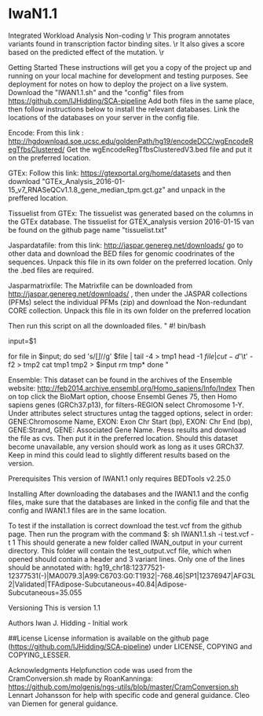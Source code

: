 # IwaN1.1
Integrated Workload Analysis Non-coding \r
This program annotates variants found in transcription factor binding sites. \r
It also gives a score based on the predicted effect of the mutation. \r

Getting Started
These instructions will get you a copy of the project up and running on your local machine for development and testing purposes. See deployment for notes on how to deploy the project on a live system.
Download the "IWAN1.1.sh" and the "config" files from https://github.com/IJHidding/SCA-pipeline 
Add both files in the same place, then follow instructions below to install the relevant databases.
Link the locations of the databases on your server in the config file.

Encode:
From this link : http://hgdownload.soe.ucsc.edu/goldenPath/hg19/encodeDCC/wgEncodeRegTfbsClustered/ 
Get the wgEncodeRegTfbsClusteredV3.bed file and put it on the preferred location. 

GTEx:
Follow this link: https://gtexportal.org/home/datasets
and then download "GTEx_Analysis_2016-01-15_v7_RNASeQCv1.1.8_gene_median_tpm.gct.gz"
and unpack in the preffered location.

Tissuelist from GTEx:
The tissuelist was generated based on the columns in the GTEx database. The tissuelist for GTEX_analysis version 2016-01-15 van be found on the github page name "tissuelist.txt"

Jaspardatafile:
from this link: http://jaspar.genereg.net/downloads/ go to other data and download the BED files for genomic coodrinates of the sequences. 
Unpack this file in its own folder on the preferred location. 
Only the .bed files are required. 

Jasparmatrixfile:
The Matrixfile can be downloaded from http://jaspar.genereg.net/downloads/ , then under the JASPAR collections (PFMs) select the individual PFMs (zip) and download the Non-redundant CORE collection.
Unpack this file in its own folder on the preferred location 

Then run this script on all the downloaded files.
"
#! bin/bash

input=$1

for file in $input; do
        sed 's/\[*\]*//g' $file | tail -4 > tmp1
        head -1 $file | cut -d$'\t' -f2 > tmp2
        cat tmp1 tmp2 > $input
	rm tmp*
done
"

Ensemble:
This dataset can be found in the archives of the Ensemble website: http://feb2014.archive.ensembl.org/Homo_sapiens/Info/Index
Then on top click the BioMart option, choose Ensembl Genes 75, then Homo sapiens genes (GRCh37.p13), for filters-REGION select Chromosome 1-Y.
Under attributes select structures untag the tagged options, select in order: GENE:Chromosome Name, EXON: Exon Chr Start (bp), EXON: Chr End (bp), GENE:Strand, GENE: Associated Gene Name.
Press results and download the file as cvs. Then put it in the preferred location. 
Should this dataset become unavailable, any version should work as long as it uses GRCh37. 
Keep in mind this could lead to slightly different results based on the version. 



Prerequisites
This version of IWAN1.1 only requires BEDTools v2.25.0


Installing
After downloading the databases and the IWAN1.1 and the config files, make sure that the databases are linked in the config file and that the config and IWAN1.1 files are in the same location. 

To test if the installation is correct download the test.vcf from the github page. Then run the program with the command $: sh IWAN1.1.sh -i test.vcf -t 1
This should generate a new folder called IWAN_output in your current directory. This folder will contain the test_output.vcf file, which when opened should contain a header and 3 variant lines. 
Only one of the lines should be annotated with: hg19_chr18:12377521-12377531(-)|MA0079.3|A99:C6703:G0:T1932|-768.46|SP1|12376947|AFG3L2|Validated|TFAdipose-Subcutaneous=40.84|Adipose-Subcutaneous=35.055

Versioning
This is version 1.1

Authors
Iwan J. Hidding - Initial work

##License
License information is available on the github page (https://github.com/IJHidding/SCA-pipeline) under LICENSE, COPYING and COPYING_LESSER.


Acknowledgments
Helpfunction code was used from the CramConversion.sh made by RoanKanninga: https://github.com/molgenis/ngs-utils/blob/master/CramConversion.sh
Lennart Johansson for help with specific code and general guidance.
Cleo van Diemen for general guidance. 


